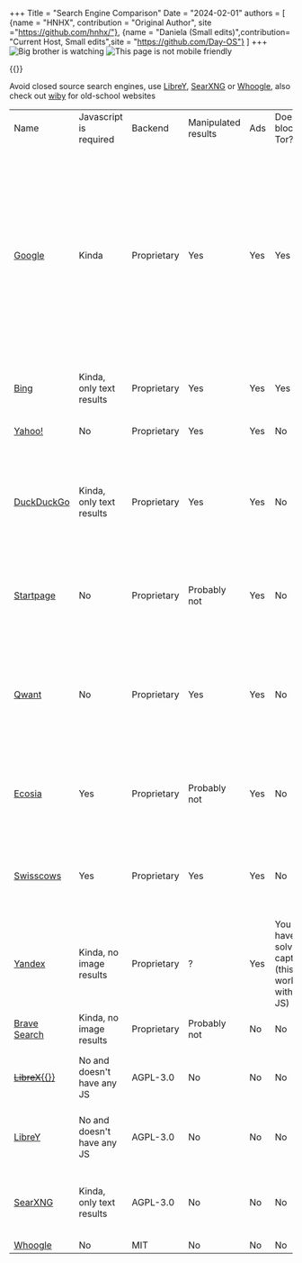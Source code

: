 +++
Title = "Search Engine Comparison"
Date = "2024-02-01"
authors = [
    {name = "HNHX", contribution = "Original Author", site ="https://github.com/hnhx/"},
    {name = "Daniela (Small edits)",contribution= "Current Host, Small edits",site = "https://github.com/Day-OS"}
]
+++
![Big brother is watching](/nb-bbbut.gif)
![This page is not mobile friendly](/mobiles.gif)

{{<warning-paranoidfemby />}}

Avoid closed source search engines, use [LibreY](https://github.com/Ahwxorg/librey), [SearXNG](https://searx.space/) or <a href="https://github.com/benbusby/whoogle-search">Whoogle</a>, also check out <a href="https://wiby.me/">wiby</a> for old-school websites

<table>
    <tr class="purple-bg">
        <td>Name</td>
        <td>Javascript is required</td>
        <td>Backend</td>
        <td>Manipulated results</td>
        <td>Ads</td>
        <td>Does it block Tor?</td>
        <td>Source of the results</td>
        <td>Summary</td>
    </tr>
    <tr>
        <td><a href="https://www.google.com/">Google</a></td>
        <td class="yellow-bg">Kinda</td>
        <td class="red-bg">Proprietary</td>
        <td class="red-bg">Yes</td>
        <td class="red-bg">Yes</td>
        <td class="red-bg">Yes</td>
        <td>Collected by their own crawler</td>
        <td class="red-bg">Even when JS is disabled the search results are hidden behind a Google tracking proxy (e.g.: google.com/url?q=result.com). The results are not consistent, you get different results based on how much information they know about your session. AVOID IT AT ALL COST!!!!</td>
    </tr>
    <tr>
        <td><a href="https://www.bing.com/">Bing</a></td>
        <td class="yellow-bg">Kinda, only text results</td>
        <td class="red-bg">Proprietary</td>
        <td class="red-bg">Yes</td>
        <td class="red-bg">Yes</td>
        <td class="red-bg">Yes</td>
        <td>Collected by their own crawler</td>
        <td class="red-bg">Another useless spyware from Microsoft, avoid it.</td>
    </tr>
    <tr>
        <td><a href="https://yahoo.com/">Yahoo!</a></td>
        <td class="green-bg">No</td>
        <td class="red-bg">Proprietary</td>
        <td class="red-bg">Yes</td>
        <td class="red-bg">Yes</td>
        <td class="green-bg">No</td>
        <td>Collected by their own crawler</td>
        <td class="red-bg">Results change based on your location, avoid it.</td>
    </tr>
    <tr>
        <td><a href="https://duckduckgo.com/">DuckDuckGo</a></td>
        <td class="yellow-bg">Kinda, only text results</td>
        <td class="red-bg">Proprietary</td>
        <td class="red-bg">Yes</td>
        <td class="red-bg">Yes</td>
        <td class="green-bg">No</td>
        <td>Mainly Bing but they fetch results from multiple search engines, they have their own crawler as well</td>
        <td class="red-bg">They censor "misinformation" regarding Ukraine, their web browser whitelists trackers from Microsoft. AVOID IT!</td>
    </tr>
    <tr>
        <td><a href="https://www.startpage.com/">Startpage</a></td>
        <td class="green-bg">No</td>
        <td class="red-bg">Proprietary</td>
        <td class="yellow-bg">Probably not</td>
        <td class="red-bg">Yes</td>
        <td class="green-bg">No</td>
        <td>Google</td>
            <td class="red-bg">Just another useless spyware that claims to be private and privacy respecting, avoid it.</td>
    </tr>
    <tr>
        <td><a href="https://qwant.com/">Qwant</a></td>
        <td class="green-bg">No</td>
        <td class="red-bg">Proprietary</td>
        <td class="red-bg">Yes</td>
        <td class="red-bg">Yes</td>
        <td class="green-bg">No</td>
        <td>Collected by their own crawler</td>
        <td class="red-bg">Results change based on your location. Just another useless spyware that claims to be private and privacy respecting, avoid it.</td>
    </tr>
    <tr>
        <td><a href="https://www.ecosia.org/">Ecosia</a></td>
        <td class="red-bg">Yes</td>
        <td class="red-bg">Proprietary</td>
        <td class="yellow-bg">Probably not</td>
        <td class="red-bg">Yes</td>
        <td class="green-bg">No</td>
        <td>Yahoo!, Bing, Wikipedia</td>
        <td class="red-bg">Just another useless spyware that claims to be private and privacy respecting, avoid it.</td>
    </tr>
    <tr>
        <td><a href="https://swisscows.com/">Swisscows</a></td>
        <td class="red-bg">Yes</td>
        <td class="red-bg">Proprietary</td>
        <td class="red-bg">Yes</td>
        <td class="red-bg">Yes</td>
        <td class="green-bg">No</td>
        <td>Bing and they have their own crawler</td>
        <td class="red-bg">Just another useless spyware that claims to be private and privacy respecting, avoid it.</td>
    </tr>
    <tr>
        <td><a href="https://yandex.ru/">Yandex</a></td>
        <td class="yellow-bg">Kinda, no image results</td>
        <td class="red-bg">Proprietary</td>
        <td>?</td>
        <td class="red-bg">Yes</td>
        <td class="yellow-bg">You have to solve a captcha (this works without JS)</td>
        <td>Collected by their own crawler</td>
        <td class="red-bg">Avoid it.</td>
    </tr>
        <tr>
        <td><a href="https://search.brave.com/">Brave Search</a></td>
        <td class="yellow-bg">Kinda, no image results</td>
        <td class="red-bg">Proprietary</td>
        <td class="yellow-bg">Probably not</td>
        <td class="green-bg">No</td>
        <td class="green-bg">No</td>
        <td>Google</td>
        <td class="yellow-bg">You should avoid it</td>
    </tr>
    <tr>
        <td><a href="https://github.com/hnhx/librex/"><s>LibreX</s>{{<note title="DEPRECATED! hnhx just vanished without a trace. See LibreY bellow for a working fork">}}</a></td>
        <td class="green-bg">No and doesn't have any JS</td>
        <td class="green-bg">AGPL-3.0</td>
        <td class="green-bg">No</td>
        <td class="green-bg">No</td>
        <td class="green-bg">No</td>
        <td>Google, Wikipedia, ThePirateBay, rutor, nyaa.si, yts.mx</td>
        <td class="green-bg">DEPRECATED! See fork bellow</td>
    </tr>
    <tr>
        <td><a href="https://github.com/Ahwxorg/librey">LibreY</a></td>
        <td class="green-bg">No and doesn't have any JS</td>
        <td class="green-bg">AGPL-3.0</td>
        <td class="green-bg">No</td>
        <td class="green-bg">No</td>
        <td class="green-bg">No</td>
        <td>Google, Wikipedia, ThePirateBay, rutor, nyaa.si, yts.mx</td>
        <td class="green-bg">Recommended</td>
    </tr>
    <tr>
        <td><a href="https://searx.space/">SearXNG</a></td>
        <td class="yellow-bg">Kinda, only text results</td>
        <td class="green-bg">AGPL-3.0</td>
        <td class="green-bg">No</td>
        <td class="green-bg">No</td>
        <td class="green-bg">No</td>
        <td>Many search engines</td>
        <td class="yellow-bg">Malicious hosts could replace the JS with spyware / malware. You should avoid it.</td>
    </tr>
    <tr>
        <td><a href="https://github.com/benbusby/whoogle-search">Whoogle</a></td>
        <td class="green-bg">No</td>
        <td class="green-bg">MIT</td>
        <td class="green-bg">No</td>
        <td class="green-bg">No</td>
        <td class="green-bg">No</td>
        <td>Google</td>
        <td class="green-bg">Recommended</td>
    </tr>
</table>